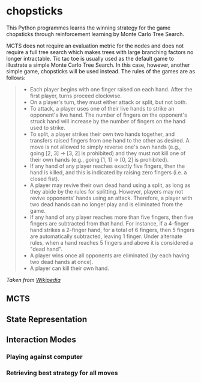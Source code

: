 # chopsticks

This Python programmes learns the winning strategy for the game chopsticks through reinforcement learning by Monte Carlo Tree Search. 

MCTS does not require an evaluation metric for the nodes and does not require a full tree search which makes trees with large branching factors no longer intractable. 
Tic tac toe is usually used as the default game to illustrate a simple Monte Carlo Tree Search. In this case, however, another simple game, chopsticks will be used instead. 
The rules of the games are as follows:

> * Each player begins with one finger raised on each hand. After the first player, turns proceed clockwise.
> * On a player's turn, they must either attack or split, but not both.
> * To attack, a player uses one of their live hands to strike an opponent's live hand. The number of fingers on the opponent's struck hand will increase by the number of fingers on the hand used to strike.
> * To split, a player strikes their own two hands together, and transfers raised fingers from one hand to the other as desired. A move is not allowed to simply reverse one's own hands (e.g., going [2, 3] → [3, 2] is prohibited) and they must not kill one of their own hands (e.g., going [1, 1] → [0, 2] is prohibited).
> * If any hand of any player reaches exactly five fingers, then the hand is killed, and this is indicated by raising zero fingers (i.e. a closed fist).
> * A player may revive their own dead hand using a split, as long as they abide by the rules for splitting. However, players may not revive opponents' hands using an attack. Therefore, a player with two dead hands can no longer play and is eliminated from the game.
> * If any hand of any player reaches more than five fingers, then five fingers are subtracted from that hand. For instance, if a 4-finger hand strikes a 2-finger hand, for a total of 6 fingers, then 5 fingers are automatically subtracted, leaving 1 finger. Under alternate rules, when a hand reaches 5 fingers and above it is considered a "dead hand".
> * A player wins once all opponents are eliminated (by each having two dead hands at once).
> * A player can kill their own hand.

*Taken from [Wikipedia](https://en.wikipedia.org/wiki/Chopsticks_(hand_game))*

## MCTS
## State Representation
## Interaction Modes
### Playing against computer
### Retrieving best strategy for all moves